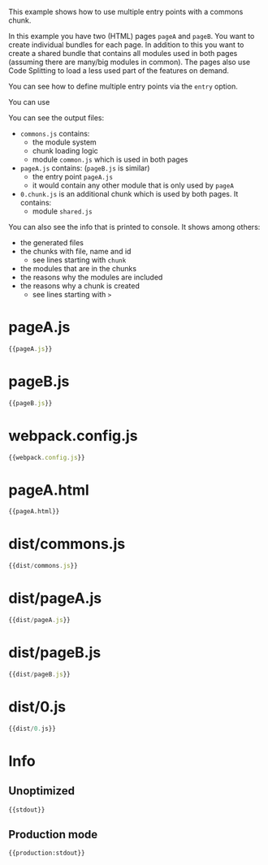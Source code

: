 This example shows how to use multiple entry points with a commons chunk.

In this example you have two (HTML) pages `pageA` and `pageB`. You want to create individual bundles for each page. In addition to this you want to create a shared bundle that contains all modules used in both pages (assuming there are many/big modules in common). The pages also use Code Splitting to load a less used part of the features on demand.

You can see how to define multiple entry points via the `entry` option.

You can use 

You can see the output files:

* `commons.js` contains:
  * the module system
  * chunk loading logic
  * module `common.js` which is used in both pages
* `pageA.js` contains: (`pageB.js` is similar)
  * the entry point `pageA.js`
  * it would contain any other module that is only used by `pageA`
* `0.chunk.js` is an additional chunk which is used by both pages. It contains:
  * module `shared.js`

You can also see the info that is printed to console. It shows among others:

* the generated files
* the chunks with file, name and id
  * see lines starting with `chunk`
* the modules that are in the chunks
* the reasons why the modules are included
* the reasons why a chunk is created
  * see lines starting with `>`

# pageA.js

``` javascript
{{pageA.js}}
```

# pageB.js

``` javascript
{{pageB.js}}
```

# webpack.config.js

``` javascript
{{webpack.config.js}}
```

# pageA.html

``` html
{{pageA.html}}
```

# dist/commons.js

``` javascript
{{dist/commons.js}}
```

# dist/pageA.js

``` javascript
{{dist/pageA.js}}
```

# dist/pageB.js

``` javascript
{{dist/pageB.js}}
```

# dist/0.js

``` javascript
{{dist/0.js}}
```

# Info

## Unoptimized

```
{{stdout}}
```

## Production mode

```
{{production:stdout}}
```
